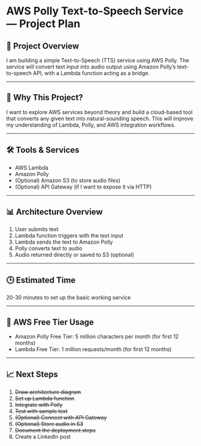 # AWS Polly Text-to-Speech Service — Project Plan

## 📌 Project Overview  
I am building a simple Text-to-Speech (TTS) service using AWS Polly. The service will convert text input into audio output using Amazon Polly’s text-to-speech API, with a Lambda function acting as a bridge.

---

## 🎯 Why This Project?  
I want to explore AWS services beyond theory and build a cloud-based tool that converts any given text into natural-sounding speech. This will improve my understanding of Lambda, Polly, and AWS integration workflows.

---

## 🛠️ Tools & Services  
- AWS Lambda  
- Amazon Polly  
- (Optional) Amazon S3 (to store audio files)  
- (Optional) API Gateway (if I want to expose it via HTTP)

---

## 📊 Architecture Overview  
1. User submits text  
2. Lambda function triggers with the text input  
3. Lambda sends the text to Amazon Polly  
4. Polly converts text to audio  
5. Audio returned directly or saved to S3 (optional)

---

## 🕒 Estimated Time  
20-30 minutes to set up the basic working service

---

## 💸 AWS Free Tier Usage  
- Amazon Polly Free Tier: 5 million characters per month (for first 12 months)
- Lambda Free Tier: 1 million requests/month (for first 12 months)

---

## 📈 Next Steps  
1. ~~Draw architecture diagram~~ 
2. ~~Set up Lambda function~~   
3. ~~Integrate with Polly~~  
4. ~~Test with sample text~~  
5. ~~(Optional) Connect with API Gateway~~   
6. ~~(Optional) Store audio in S3~~  
7. ~~Document the deployment steps~~  
8. Create a LinkedIn post
